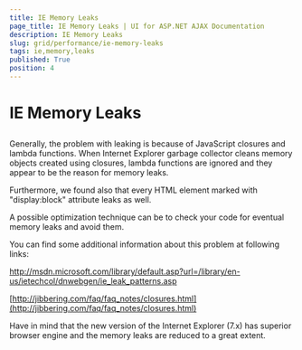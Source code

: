 ```yaml
---
title: IE Memory Leaks
page_title: IE Memory Leaks | UI for ASP.NET AJAX Documentation
description: IE Memory Leaks
slug: grid/performance/ie-memory-leaks
tags: ie,memory,leaks
published: True
position: 4
---
```


# IE Memory Leaks



## 

Generally, the problem with leaking is because of JavaScript closures and lambda functions. When Internet Explorer garbage collector cleans memory objects created using closures, lambda functions are ignored and they appear to be the reason for memory leaks.

Furthermore, we found also that every HTML element marked with "display:block" attribute leaks as well.

A possible optimization technique can be to check your code for eventual memory leaks and avoid them.

You can find some additional information about this problem at following links:

[ http://msdn.microsoft.com/library/default.asp?url=/library/en-us/ietechcol/dnwebgen/ie_leak_patterns.asp ]( http://msdn.microsoft.com/library/default.asp?url=/library/en-us/ietechcol/dnwebgen/ie_leak_patterns.asp )

[http://jibbering.com/faq/faq_notes/closures.html](http://jibbering.com/faq/faq_notes/closures.html)

Have in mind that the new version of the Internet Explorer (7.x) has superior browser engine and the memory leaks are reduced to a great extent.
